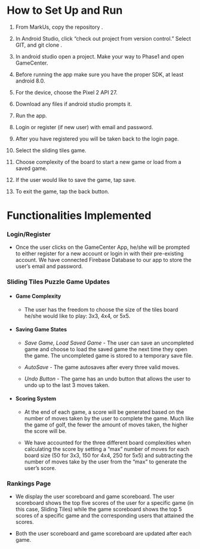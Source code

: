 # How to Set Up and Run

1.  From MarkUs, copy the repository <URL>.

2.  In Android Studio, click “check out project from version control.” Select GIT, and git clone
    <URL>.

3.  In android studio open a project. Make your way to Phase1 and open GameCenter.

4.  Before running the app make sure you have the proper SDK, at least android 8.0.

5.  For the device, choose the Pixel 2 API 27.

6.  Download any files if android studio prompts it.

7.  Run the app.

8.  Login or register (if new user) with email and password.

9.  After you have registered you will be taken back to the login page.

10.  Select the sliding tiles game.

11.  Choose complexity of the board to start a new game or load from a saved game.

12.  If the user would like to save the game, tap save.

13.  To exit the game, tap the back button.

# Functionalities Implemented

### Login/Register
-   Once the user clicks on the GameCenter App, he/she will be prompted to either register for a new
    account or login in with their pre-existing account. We have connected Firebase Database to our
    app to store the user’s email and password.

### Sliding Tiles Puzzle Game Updates
-  #### Game Complexity
    -   The user has the freedom to choose the size of the tiles board he/she would like to
    play: 3x3, 4x4, or 5x5.

-  #### Saving Game States

	-   _Save Game, Load Saved Game_ - The user can save an uncompleted game and choose to load the
	saved game the next time they open the game. The uncompleted game is stored to a temporary
	save file.

	-   _AutoSave_ - The game autosaves after every three valid moves.

	-   _Undo Button_ - The game has an undo button that allows the user to undo up to the last 3
	moves taken.

-   #### Scoring System

	-   At the end of each game, a score will be generated based on the number of moves taken by the
	 user to complete the game. Much like the game of golf, the fewer the amount of moves taken, the
	  higher the score will be.

	-   We have accounted for the three different board complexities when calculating the score by
	setting a “max” number of moves for each board size (50 for 3x3, 150 for 4x4, 250 for 5x5) and
	subtracting the number of moves take by the user from the “max” to generate the user’s score.


### Rankings Page

- We display the user scoreboard and game scoreboard. The user scoreboard shows the top five scores
  of the user for a specific game (in this case, Sliding Tiles) while the game scoreboard shows the
  top 5 scores of a specific game and the corresponding users that attained the scores.

- Both the user scoreboard and game scoreboard are updated after each game.